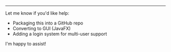 
---

Let me know if you'd like help:
- Packaging this into a GitHub repo
- Converting to GUI (JavaFX)
- Adding a login system for multi-user support



I'm happy to assist!
